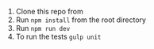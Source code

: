 1. Clone this repo from
2. Run `npm install` from the root directory
3. Run `npm run dev`
4. To run the tests `gulp unit`
